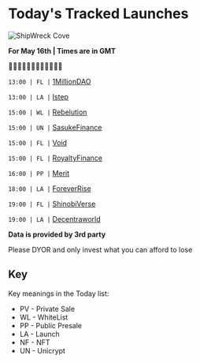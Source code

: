
# Today's Tracked Launches

![ShipWreck Cove](https://files.catbox.moe/24q2m5.jpg) 

**For May 16th | Times are in GMT**

🏴‍☠️🏴‍☠️🏴‍☠️🏴‍☠️🏴‍☠️🏴‍☠️

`13:00 | FL |`  [1MillionDAO](https://t.me/one_mln_dao_chat)

`13:00 | LA |`  [Istep](https://t.me/iStepOfficialChannel)

`15:00 | WL |`  [Rebelution](https://t.me/RebelutionBSC)

`15:00 | UN |`  [SasukeFinance](https://t.me/sasuke_finance)

`15:00 | FL |`  [Void](https://discord.gg/YKYyCpWj)

`15:00 | FL |`  [RoyaltyFinance](http://t.me/RoyaltyFinanceOfficial)

`16:00 | PP |`  [Merit](https://t.me/MERITANN)

`18:00 | LA |`  [ForeverRise](https://t.me/Foreverise_BSC)

`19:00 | FL |`  [ShinobiVerse](https://t.me/shinobiversegame)

`19:00 | LA |`  [Decentraworld](https://t.me/decentraworldchat)

**Data is provided by 3rd party**

Please DYOR and only invest what you can afford to lose

## Key
Key meanings in the Today list:

- PV - Private Sale
- WL - WhiteList
- PP - Public Presale
- LA - Launch
- NF - NFT
- UN - Unicrypt